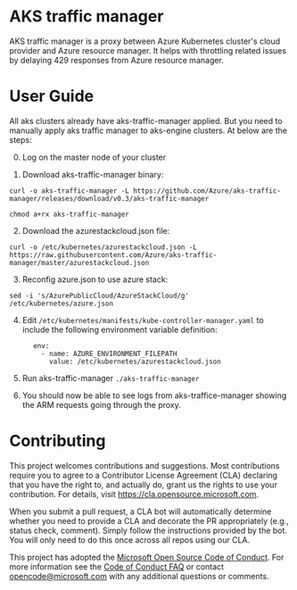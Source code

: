 # AKS traffic manager 
AKS traffic manager is a proxy between Azure Kubernetes cluster's cloud provider and Azure resource manager. It helps with throttling related issues by delaying 429 responses from Azure resource manager.

# User Guide

All aks clusters already have aks-traffic-manager applied. But you need to manually apply aks traffic manager to aks-engine clusters. At below are the steps:

0. Log on the master node of your cluster 

1. Download aks-traffic-manager binary:

```curl -o aks-traffic-manager -L https://github.com/Azure/aks-traffic-manager/releases/download/v0.3/aks-traffic-manager```

```chmod a+rx aks-traffic-manager```

2. Download the azurestackcloud.json file:

```curl -o /etc/kubernetes/azurestackcloud.json -L https://raw.githubusercontent.com/Azure/aks-traffic-manager/master/azurestackcloud.json```

3. Reconfig azure.json to use azure stack:

```sed -i 's/AzurePublicCloud/AzureStackCloud/g' /etc/kubernetes/azure.json```

4. Edit ```/etc/kubernetes/manifests/kube-controller-manager.yaml``` to include the following environment variable definition:

```
      env:
        - name: AZURE_ENVIRONMENT_FILEPATH
          value: /etc/kubernetes/azurestackcloud.json
```

5. Run aks-traffic-manager ```./aks-traffic-manager```

6. You should now be able to see logs from aks-traffice-manager showing the ARM requests going through the proxy.

# Contributing

This project welcomes contributions and suggestions.  Most contributions require you to agree to a
Contributor License Agreement (CLA) declaring that you have the right to, and actually do, grant us
the rights to use your contribution. For details, visit https://cla.opensource.microsoft.com.

When you submit a pull request, a CLA bot will automatically determine whether you need to provide
a CLA and decorate the PR appropriately (e.g., status check, comment). Simply follow the instructions
provided by the bot. You will only need to do this once across all repos using our CLA.

This project has adopted the [Microsoft Open Source Code of Conduct](https://opensource.microsoft.com/codeofconduct/).
For more information see the [Code of Conduct FAQ](https://opensource.microsoft.com/codeofconduct/faq/) or
contact [opencode@microsoft.com](mailto:opencode@microsoft.com) with any additional questions or comments.
